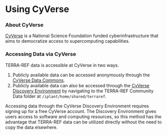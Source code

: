 # Using CyVerse

### About CyVerse

[CyVerse](http://www.cyverse.org/) is a National Science Foundation funded cyberinfrastructure that aims to democratize access to supercomputing capabilities. 

### Accessing Data via CyVerse

TERRA-REF data is accessible at CyVerse in two ways.

1. Publicly available data can be accessed anonymously through the [CyVerse Data Commons](http://datacommons.cyverse.org/browse/iplant/home/shared/terraref).
2. Publicly available data can also be accessed through the [CyVerse Discovery Environment](https://de.cyverse.org/de/) by navigating to the TERRA-REF Community Data folder at `/iplant/home/shared/terraref`.

Accessing data through the CyVerse Discovery Environment requires signing up for a free CyVerse account. The Discovery Environment gives users access to software and computing resources, so this method has the advantage that TERRA-REF data can be utilized directly without the need to copy the data elsewhere.
